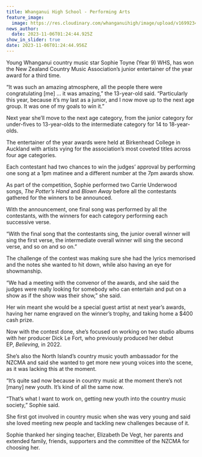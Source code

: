 ```yaml
---
title: Whanganui High School - Performing Arts
feature_image:
  image: https://res.cloudinary.com/whanganuihigh/image/upload/v1699234331/News/Sophie_Toyne1.jpg
news_author:
  date: 2023-11-06T01:24:44.925Z
show_in_slider: true
date: 2023-11-06T01:24:44.956Z
---
```

Young Whanganui country music star Sophie Toyne (Year 9) WHS, has won the New Zealand Country Music Association’s junior entertainer of the year award for a third time.

“It was such an amazing atmosphere, all the people there were congratulating \[me] ... it was amazing,” the 13-year-old said. “Particularly this year, because it’s my last as a junior, and I now move up to the next age group. It was one of my goals to win it.”

Next year she’ll move to the next age category, from the junior category for under-fives to 13-year-olds to the intermediate category for 14 to 18-year-olds.

The entertainer of the year awards were held at Birkenhead College in Auckland with artists vying for the association’s most coveted titles across four age categories.

Each contestant had two chances to win the judges’ approval by performing one song at a 1pm matinee and a different number at the 7pm awards show.

As part of the competition, Sophie performed two Carrie Underwood songs, *The Potter’s Hand* and *Blown Away* before all the contestants gathered for the winners to be announced.

With the announcement, one final song was performed by all the contestants, with the winners for each category performing each successive verse.

“With the final song that the contestants sing, the junior overall winner will sing the first verse, the intermediate overall winner will sing the second verse, and so on and so on.”

The challenge of the contest was making sure she had the lyrics memorised and the notes she wanted to hit down, while also having an eye for showmanship.

“We had a meeting with the convenor of the awards, and she said the judges were really looking for somebody who can entertain and put on a show as if the show was their show,” she said.

Her win meant she would be a special guest artist at next year’s awards, having her name engraved on the winner’s trophy, and taking home a $400 cash prize.

Now with the contest done, she’s focused on working on two studio albums with her producer Dick Le Fort, who previously produced her debut EP, *Believing,* in 2022.

She’s also the North Island’s country music youth ambassador for the NZCMA and said she wanted to get more new young voices into the scene, as it was lacking this at the moment.

“It’s quite sad now because in country music at the moment there’s not \[many] new youth. It’s kind of all the same now.

“That’s what I want to work on, getting new youth into the country music society,” Sophie said.

She first got involved in country music when she was very young and said she loved meeting new people and tackling new challenges because of it.

Sophie thanked her singing teacher, Elizabeth De Vegt, her parents and extended family, friends, supporters and the committee of the NZCMA for choosing her.